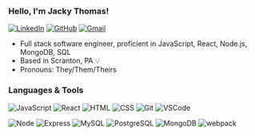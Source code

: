 ### Hello, I'm Jacky Thomas!

[![LinkedIn](https://img.shields.io/badge/grantdeedler-%230077B5.svg?&style=flat-square&logo=linkedin&logoColor=white&link=https://www.linkedin.com/in/jacky-thomas/)](https://www.linkedin.com/in/jacky-thomas/)
[![GitHub](https://img.shields.io/badge/gdeedler%20-%23121011.svg?&style=flat-square&logo=github&logoColor=white&link=https://github.com/jakejet64)](https://github.com/jakejet64)
[![Gmail](https://img.shields.io/badge/grantdeedler%20-%23D14836.svg?&style=flat-square&logo=gmail&logoColor=white&link=mailto:jakejet64@gmail.com)](mailto:jakejet64@gmail.com)

- Full stack software engineer, proficient in JavaScript, React, Node.js, MongoDB, SQL
- Based in Scranton, PA 💡
- Pronouns: They/Them/Theirs

### Languages & Tools
![JavaScript](https://img.shields.io/badge/JavaScript%20-%23323330.svg?&style=flat-square&logo=javascript&logoColor=%23F7DF1E)
![React](https://img.shields.io/badge/React%20-%2320232a.svg?&style=flat-square&logo=react&logoColor=%2361DAFB)
![HTML](https://img.shields.io/badge/HTML5%20-%23E34F26.svg?&style=flat-square&logo=html5&logoColor=white)
![CSS](https://img.shields.io/badge/CSS3%20-%231572B6.svg?&style=flat-square&logo=css3&logoColor=white)
![Git](https://img.shields.io/badge/Git%20-%23F05033.svg?&style=flat-square&logo=git&logoColor=white)
![VSCode](https://img.shields.io/badge/VS%20Code%20-%23007ACC.svg?&style=flat-square&logo=visual-studio-code&logoColor=white)

![Node](https://img.shields.io/badge/Node.js%20-%2343853D.svg?&style=flat-square&logo=node.js&logoColor=white)
![Express](https://img.shields.io/badge/Express%20-%23404d59.svg?&style=flat-square)
![MySQL](https://img.shields.io/badge/MySQL-%2300f.svg?&style=flat-square&logo=mysql&logoColor=white)
![PostgreSQL](https://img.shields.io/badge/PostgreSQL-%23316192.svg?&style=flat-square&logo=postgresql&logoColor=white)
![MongoDB](https://img.shields.io/badge/MongoDB-%234ea94b.svg?&style=flat-square&logo=mongodb&logoColor=white)
![webpack](https://img.shields.io/badge/webpack%20-%238DD6F9.svg?&style=flat-square&logo=webpack&logoColor=black)
